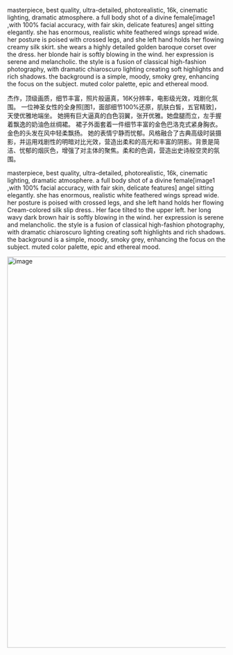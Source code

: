 masterpiece, best quality, ultra-detailed, photorealistic, 16k, cinematic lighting, dramatic atmosphere. 
a full body shot of a divine female[image1 ,with 100% facial accuracy, with fair skin, delicate features] angel sitting elegantly. 
she has enormous, realistic white feathered wings spread wide. her posture is poised with crossed legs, and she left hand holds her flowing creamy silk skirt. 
she wears a highly detailed golden baroque corset over the dress. her blonde hair is softly blowing in the wind. 
her expression is serene and melancholic. the style is a fusion of classical  high-fashion photography, with dramatic chiaroscuro lighting creating soft highlights and rich shadows. 
the background is a simple, moody, smoky grey, enhancing the focus on the subject. muted color palette, epic and ethereal mood.

杰作，顶级画质，细节丰富，照片般逼真，16K分辨率，电影级光效，戏剧化氛围。
一位神圣女性的全身照[图1，面部细节100%还原，肌肤白皙，五官精致]，天使优雅地端坐。
她拥有巨大逼真的白色羽翼，张开优雅。她盘腿而立，左手握着飘逸的奶油色丝绸裙。
裙子外面套着一件细节丰富的金色巴洛克式紧身胸衣。金色的头发在风中轻柔飘扬。
她的表情宁静而忧郁。风格融合了古典高级时装摄影，并运用戏剧性的明暗对比光效，营造出柔和的高光和丰富的阴影。背景是简洁、忧郁的烟灰色，增强了对主体的聚焦。柔和的色调，营造出史诗般空灵的氛围。

masterpiece, best quality, ultra-detailed, photorealistic, 16k, cinematic lighting, dramatic atmosphere.
a full body shot of a divine female[image1 ,with 100% facial accuracy, with fair skin, delicate features] angel sitting elegantly.
she has enormous, realistic white feathered wings spread wide. her posture is poised with crossed legs, and she left hand holds her flowing Cream-colored silk slip dress..
Her face tilted to the upper left. her long wavy dark brown hair is softly blowing in the wind.
her expression is serene and melancholic. the style is a fusion of classical  high-fashion photography, with dramatic chiaroscuro lighting creating soft highlights and rich shadows. the background is a simple, moody, smoky grey, enhancing the focus on the subject. muted color palette, epic and ethereal mood.

<img width="900" height="900" alt="image" src="https://github.com/user-attachments/assets/bf87a63e-d24b-4452-8de6-6c87b37750ab" />

